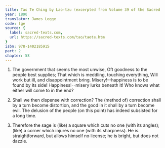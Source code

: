 ```yaml
---
title: Tao Te Ching by Lao-tzu (excerpted from Volume 39 of the Sacred Books of the East.)
year: 1890
translator: James Legge
code: lge
source: {
  label: sacred-texts.com,
  url: https://sacred-texts.com/tao/taote.htm
}
isbn: 978-1402185915
part: 2
chapter: 58
---
```

1. The government that seems the most unwise, 
Oft goodness to the people best supplies; 
That which is meddling, touching everything, 
Will work but ill, and disappointment bring. Misery!--happiness is
to be found by its side! Happiness!--misery lurks beneath it! Who
knows what either will come to in the end? 

2. Shall we then dispense with correction? The (method of) correction
shall by a turn become distortion, and the good in it shall by a turn
become evil. The delusion of the people (on this point) has indeed
subsisted for a long time. 

3. Therefore the sage is (like) a square which cuts no one (with its
angles); (like) a corner which injures no one (with its sharpness).
He is straightforward, but allows himself no license; he is bright,
but does not dazzle.